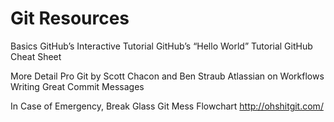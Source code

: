 # Git Resources

Basics
GitHub’s Interactive Tutorial
GitHub’s “Hello World” Tutorial
GitHub Cheat Sheet

More Detail
Pro Git by Scott Chacon and Ben Straub
Atlassian on Workflows
Writing Great Commit Messages

In Case of Emergency, Break Glass
Git Mess Flowchart
http://ohshitgit.com/

